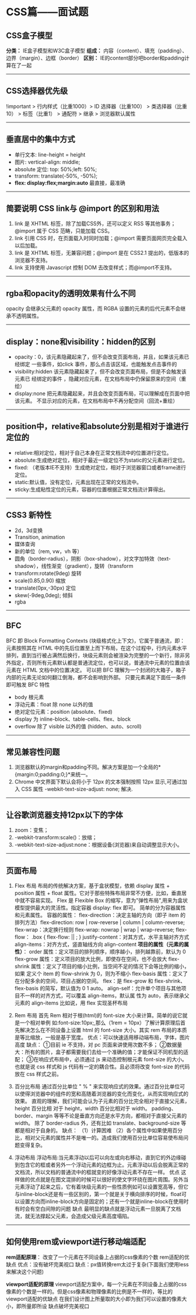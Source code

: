 # CSS篇——面试题

## CSS盒子模型
**分类：** IE盒子模型和W3C盒子模型
**组成：** 内容（content）、填充（padding）、边界（margin）、边框（border）
**区别：** IE的content部分吧border和padding计算在了一起

---
## CSS选择器优先级
!important > 行内样式（比重1000）> ID 选择器（比重100） > 类选择器（比重10） > 标签（比重1） > 通配符 > 继承 > 浏览器默认属性

---
## 垂直居中的集中方式
* 单行文本: line-height = height
* 图片: vertical-align: middle;
* absolute 定位: top: 50%;left: 50%;
* transform: translate(-50%, -50%);
* **flex: display:flex;margin:auto** 最直接，最准确

---
## 简要说明 CSS link与 @import 的区别和用法
1. link 是 XHTML 标签，除了加载CSS外，还可以定义 RSS 等其他事务；@import 属于 CSS 范畴，只能加载 CSS。
2. link 引用 CSS 时，在页面载入时同时加载；@import 需要页面网页完全载入以后加载。
3. link 是 XHTML 标签，无兼容问题；@import 是在 CSS2.1 提出的，低版本的浏览器不支持。
4. link 支持使用 Javascript 控制 DOM 去改变样式；而@import不支持。

---
## rgba和opacity的透明效果有什么不同
opacity 会继承父元素的 opacity 属性，而 RGBA 设置的元素的后代元素不会继承不透明属性。

---

## display：none和visibility：hidden的区别
* opacity：0，该元素隐藏起来了，但不会改变页面布局，并且，如果该元素已经绑定 一些事件，如click 事件，那么点击该区域，也能触发点击事件的
* visibility:hidden 该元素隐藏起来了，但不会改变页面布局，但是不会触发该元素已 经绑定的事件 ，隐藏对应元素，在文档布局中仍保留原来的空间（重绘）
* display:none 把元素隐藏起来，并且会改变页面布局，可以理解成在页面中把该元素。 不显示对应的元素，在文档布局中不再分配空间（回流+重绘）

---

## position中，relative和absolute分别是相对于谁进行定位的
* relative:相对定位，相对于自己本身在正常文档流中的位置进行定位。
* absolute:生成绝对定位，相对于最近一级定位不为static的父元素进行定位。
* fixed: （老版本IE不支持）生成绝对定位，相对于浏览器窗口或者frame进行定位。
* static:默认值，没有定位，元素出现在正常的文档流中。
* sticky:生成粘性定位的元素，容器的位置根据正常文档流计算得出。

---
## CSS3 新特性
* 2d，3d变换
* Transition, animation
* 媒体查询
* 新的单位（rem, vw，vh 等）
* 圆角（border-radius），阴影（box-shadow），对文字加特效（text-shadow），线性渐变（gradient），旋转（transform
* transform:rotate(9deg)  旋转
* scale(0.85,0.90)        缩放
* translate(0px,-30px)    定位
* skew(-9deg,0deg);       倾斜
* rgba

---
## BFC
BFC 即 Block Formatting Contexts (块级格式化上下文)，它属于普通流，即：元素按照其在 HTML 中的先后位置至上而下布局，在这个过程中，行内元素水平排列，直到当行被占满然后换行，块级元素则会被渲染为完整的一个新行，除非另外指定，否则所有元素默认都是普通流定位，也可以说，普通流中元素的位置由该元素在 HTML 文档中的位置决定。
可以把 BFC 理解为一个封闭的大箱子，箱子内部的元素无论如何翻江倒海，都不会影响到外部。
只要元素满足下面任一条件即可触发 BFC 特性

* body 根元素
* 浮动元素：float 除 none 以外的值
* 绝对定位元素：position (absolute、fixed)
* display 为 inline-block、table-cells、flex、block
* overflow 除了 visible 以外的值 (hidden、auto、scroll)

---
## 常见兼容性问题

1. 浏览器默认的margin和padding不同。解决方案是加一个全局的*{margin:0;padding:0;}*来统一。
2. Chrome 中文界面下默认会将小于 12px 的文本强制按照 12px 显示,可通过加入 CSS 属性 -webkit-text-size-adjust: none; 解决.

---
## 让谷歌浏览器支持12px以下的字体
1. zoom：变焦；
2. -webkit-transform:scale()：放缩；
3. -webkit-text-size-adjust:none：根据设备(浏览器)来自动调整显示大小。

---

## 页面布局
1. Flex 布局
布局的传统解决方案，基于盒状模型，依赖 display 属性 + position 属性 + float 属性。它对于那些特殊布局非常不方便，比如，垂直居中就不容易实现。
Flex 是 Flexible Box 的缩写，意为"弹性布局",用来为盒状模型提供最大的灵活性。指定容器 display: flex 即可。 简单的分为容器属性和元素属性。
容器的属性：
flex-direction：决定主轴的方向（即子 item 的排列方法）flex-direction: row | row-reverse | column | column-reverse;
flex-wrap：决定换行规则 flex-wrap: nowrap | wrap | wrap-reverse;
flex-flow： .box { flex-flow: || ; }
justify-content：对其方式，水平主轴对齐方式
align-items：对齐方式，竖直轴线方向
align-content
**项目的属性（元素的属性）**：
order 属性：定义项目的排列顺序，顺序越小，排列越靠前，默认为 0
flex-grow 属性：定义项目的放大比例，即使存在空间，也不会放大
flex-shrink 属性：定义了项目的缩小比例，当空间不足的情况下会等比例的缩小，如果 定义个 item 的 flow-shrink 为 0，则为不缩小
flex-basis 属性：定义了在分配多余的空间，项目占据的空间。
flex：是 flex-grow 和 flex-shrink、flex-basis 的简写，默认值为 0 1 auto。
align-self：允许单个项目与其他项目不一样的对齐方式，可以覆盖
align-items，默认属 性为 auto，表示继承父元素的 align-items 比如说，用 flex 实现圣杯布局

2. Rem 布局
首先 Rem 相对于根(html)的 font-size 大小来计算。简单的说它就是一个相对单例 如:font-size:10px;,那么（1rem = 10px）了解计算原理后首先解决怎么在不同设备上设置 html 的 font-size 大小。其实 rem 布局的本质是等比缩放，一般是基于宽度。
优点：可以快速适用移动端布局，字体，图片高度
缺点：
①目前 ie 不支持，对 pc 页面来讲使用次数不多；
②数据量大：所有的图片，盒子都需要我们去给一个准确的值；才能保证不同机型的适配；
③在响应式布局中，必须通过 js 来动态控制根元素 font-size 的大小。也就是说 css 样式和 js 代码有一定的耦合性。且必须将改变 font-size 的代码放在 css 样式之前。
3. 百分比布局
通过百分比单位 " % " 来实现响应式的效果。通过百分比单位可以使得浏览器中的组件的宽和高随着浏览器的变化而变化，从而实现响应式的效果。 直观的理解，我们可能会认为子元素的百分比完全相对于直接父元素，height 百分比相 对于 height，width 百分比相对于 width。 padding、border、margin 等等不论是垂直方向还是水平方向，都相对于直接父元素的 width。 除了 border-radius 外，还有比如 translate、background-size 等都是相对于自身的。
缺点：
（1）计算困难
（2）各个属性中如果使用百分比，相对父元素的属性并不是唯一的。造成我们使用百分比单位容易使布局问题变得复杂。
4. 浮动布局
浮动布局:当元素浮动以后可以向左或向右移动，直到它的外边缘碰到包含它的框或者另外一个浮动元素的边框为止。元素浮动以后会脱离正常的文档流，所以文档的普通流中的框就变的好像浮动元素不存在一样。
优点
这样做的优点就是在图文混排的时候可以很好的使文字环绕在图片周围。另外当元素浮动了起来之后，它有着块级元素的一些性质例如可以设置宽高等，但它与inline-block还是有一些区别的，第一个就是关于横向排序的时候，float可以设置方向而inline-block方向是固定的；还有一个就是inline-block在使用时有时会有空白间隙的问题
缺点
最明显的缺点就是浮动元素一旦脱离了文档流，就无法撑起父元素，会造成父级元素高度塌陷。

---

## 如何使用rem或viewport进行移动端适配
**rem适配原理**：
改变了一个元素在不同设备上占据的css像素的个数
rem适配的优缺点
优点：没有破坏完美视口
缺点：px值转换rem太过于复杂(下面我们使用less来解决这个问题)

**viewport适配的原理**
viewport适配方案中，每一个元素在不同设备上占据的css像素的个数是一样的。但是css像素和物理像素的比例是不一样的，等比的
viewport适配的优缺点
在我们设计图上所量取的大小即为我们可以设置的像素大小，即所量即所设
缺点破坏完美视口

